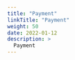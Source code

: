```yaml
---
title: "Payment"
linkTitle: "Payment"
weight: 50
date: 2022-01-12
description: >
  Payment
---
```


